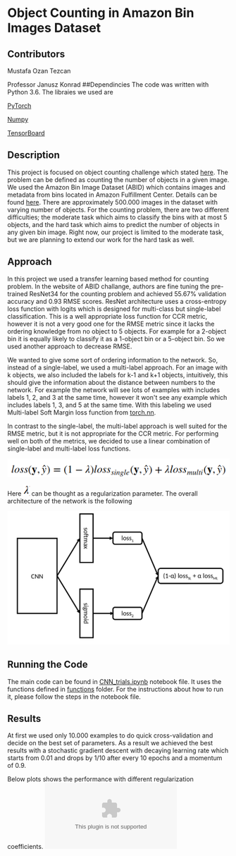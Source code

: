 # Object Counting in Amazon Bin Images Dataset
## Contributors
Mustafa Ozan Tezcan

Professor Janusz Konrad
##Dependincies
The code was written with Python 3.6. The libraies we used are 

[PyTorch](http://pytorch.org/)

[Numpy](http://www.numpy.org/)

[TensorBoard](https://www.tensorflow.org/get_started/summaries_and_tensorboard)

## Description
This project is focused on object counting challenge which stated
[here](https://github.com/silverbottlep/abid_challenge).
The problem can be defined as counting the number of objects in a given image. 
We used the Amazon Bin Image Dataset (ABID) which
contains images and metadata from bins located in Amazon Fulfillment Center.
Details can be found
[here](https://aws.amazon.com/ko/public-datasets/amazon-bin-images/).
There are approximately 500.000 images in the dataset with varying number of objects.
For the counting problem, there are two different difficulties; the moderate task which aims 
to classify the bins with at most 5 objects, and the hard task which aims to predict the 
number of objects in any given bin image. Right now, our project is limited to the 
moderate task, but we are planning to extend our work for the hard task as well.

## Approach
In this project we used a transfer learning based method for counting problem. In the website
of ABID challange, authors are fine tuning the pre-trained ResNet34 for the counting problem 
and achieved 55.67% validation accuracy and 0.93 RMSE scores. ResNet architecture
uses a cross-entropy loss function with logits which is designed for multi-class but 
single-label classification. This is a well appropriate loss function for CCR metric,
however it is not a very good one for the RMSE metric since it lacks the ordering knowledge from
no object to 5 objects. For example for a 2-object bin it is equally likely to classify it 
as a 1-object bin or a 5-object bin. So we used another approach to decrease RMSE.
 
We wanted to give some sort of ordering information to the network. So, instead of a 
single-label, we used a multi-label approach. For an image with k objects, we also
included the labels for k-1 and k+1 objects, intuitively, this should give the
information about the distance between numbers to the network. For example the network
will see lots of examples with includes labels 1, 2, and 3 at the same time, however it won't
see any example which includes labels 1, 3, and 5 at the same time. With this labeling
we used Multi-label Soft Margin loss function from 
[torch.nn](http://pytorch.org/docs/master/nn.html). 

In contrast to the single-label, the multi-label approach is well suited for the RMSE metric, 
but it is not appropriate for the CCR metric. For performing well on both of the metrics, we 
decided to use a linear combination of single-label and multi-label loss functions.

![Network](pictures/loss.png)

Here ![lambda](pictures/lambda.png) can be thought as a regularization parameter.
The overall architecture of the network is the following

![Network](pictures/network.png)

## Running the Code

The main code can be found in 
[CNN_trials.ipynb](https://github.com/ozantezcan/Object-Counting-in-Amazon-Bin-Image-Dataset/blob/master/CNN_trials.ipynb)
notebook file. It uses the functions defined in 
[functions](https://github.com/ozantezcan/Object-Counting-in-Amazon-Bin-Image-Dataset/tree/master/functions) 
folder. For the instructions about how to run it, please follow the steps in the notebook file.

## Results
At first we used only 10.000 examples to do quick cross-validation and decide on the best set of 
parameters. As a result we achieved the best results with a stochastic gradient descent with decaying learning rate
which starts from 0.01 and drops by 1/10 after every 10 epochs and a momentum of 0.9.

Below plots shows the performance with different regularization coefficients.
![Network](pictures/ARC_moderate_challange_readme.eps)
